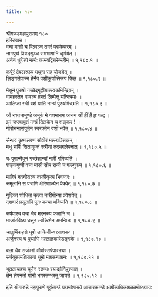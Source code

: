 ```yaml
---
title: १८०

---
```

श्रीगरुडमहापुराणम् १८०  
हरिरुवाच ।  
वचा मांसी च बिल्वञ्च तगरं पद्मकेसरम् ।  
नागपुष्पं प्रियङ्गुञ्च समभागानि चूर्णयेत् ।  
अनेन धूपितो मर्त्यः कामवद्विचरेन्महीम् ॥ १,१८०.१ ॥  
  
कर्पूरं देवदारुञ्च मधुना सह योजयेत् ।  
लिङ्गलेपाच्च तेनैव वशीकुर्यात्स्त्रियं किल ॥ १,१८०.२ ॥  
  
मैथुनं पुरुषो गच्छेद्गृह्णीयात्स्वकमिन्द्रियम् ।  
वामहस्तेन वामञ्च हस्तं लिम्पेत्तु यत्स्त्रियाः ।  
आलिप्ता स्त्री वशं याति नान्यं पुरुषमिच्छति ॥ १,१८०.३ ॥  
  
ओं रक्तचामुण्डे अमुकं मे वशमानय आनय ओं ह्रीं ह्रैं ह्रः फट् ।  
इमं जप्त्वायुतं मन्त्रं तिलकेन च शङ्कर ! ।  
गोरोचनासंयुतेन स्वरक्तेन वशी भवेत् ॥ १,१८०.४ ॥  
  
सैन्धवं कृष्णलवणं सौवीरं मत्स्यपित्तकम् ।  
मधु सर्पिः सितायुक्तं स्त्रीणां तद्भगलेपनात् ॥ १,१८०.५ ॥  
  
यः पुमान्मैथुनं गच्छेन्नान्यां नारीं गमिष्यति ।  
शङ्कपुष्पी वचा मांसी सोम राजी च फल्गुकम् ॥ १,१८०.६ ॥  
  
माहिषं नवनीतञ्च त्वकीकृत्य भिषग्वरः ।  
समूलानि स पत्राणि क्षीरेणाज्येन पेषयेत् ॥ १,१८०.७ ॥  
  
गुटिकां शोधितां कृत्वा नारीयोन्या प्रवेशयेत् ।  
दशवारं प्रसूतापि पुनः कन्या भविष्यति ॥ १,१८०.८ ॥  
  
सर्षपाश्च वचा चैव मदनस्य फलानि च ।  
मार्जारविष्ठा धत्तुर स्त्रीकेशेन समन्वितः ॥ १,१८०.९ ॥  
  
चातुर्थिकहरो धूपो डाकिनीज्वरनाशकः ।  
अर्जुनस्य च पुष्पाणि भल्लातकविडङ्गके ॥ १,१८०.१० ॥  
  
बला चैव सर्जरसं सौवीरसर्षपास्तथा ।  
सर्पयूकामक्षिकाणां धूमो मशकनाशनः ॥ १,१८०.११ ॥  
  
भूतलायाश्च चूर्णेन स्तम्भः स्याद्योनिपूरणात् ।  
तेन लेपनतो योनौ भगस्तम्भस्तु जायते ॥ १,१८०.१२ ॥  
  
इति श्रीगारुडे महापुराणे पूर्वखण्डे प्रथमांशाख्ये आचारकाण्डे अशीत्यधिकशततमोऽध्यायः